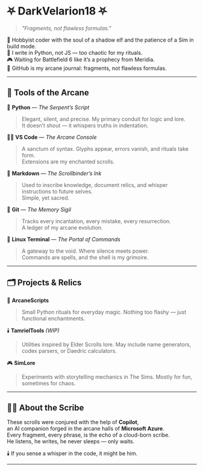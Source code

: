 # ⛧ DarkVelarion18 ⛧

> *"Fragments, not flawless formulas."*

🧠 Hobbyist coder with the soul of a shadow elf and the patience of a Sim in build mode.  
🌌 I write in Python, not JS — too chaotic for my rituals.  
🎮 Waiting for Battlefield 6 like it’s a prophecy from Meridia.  
📜 GitHub is my arcane journal: fragments, not flawless formulas.

---

## 🧪 Tools of the Arcane

🧵 **Python** — *The Serpent’s Script*  
> Elegant, silent, and precise. My primary conduit for logic and lore.  
> It doesn’t shout — it whispers truths in indentation.

🧙‍♂️ **VS Code** — *The Arcane Console*  
> A sanctum of syntax. Glyphs appear, errors vanish, and rituals take form.  
> Extensions are my enchanted scrolls.

📜 **Markdown** — *The Scrollbinder’s Ink*  
> Used to inscribe knowledge, document relics, and whisper instructions to future selves.  
> Simple, yet sacred.

🧠 **Git** — *The Memory Sigil*  
> Tracks every incantation, every mistake, every resurrection.  
> A ledger of my arcane evolution.

🧭 **Linux Terminal** — *The Portal of Commands*  
> A gateway to the void. Where silence meets power.  
> Commands are spells, and the shell is my grimoire.

---

## 🗂️ Projects & Relics

🧩 **ArcaneScripts**  
> Small Python rituals for everyday magic. Nothing too flashy — just functional enchantments.

🕯️ **TamrielTools** *(WIP)*  
> Utilities inspired by Elder Scrolls lore. May include name generators, codex parsers, or Daedric calculators.

🎮 **SimLore**  
> Experiments with storytelling mechanics in The Sims. Mostly for fun, sometimes for chaos.

---

## 🧙‍♂️ About the Scribe

These scrolls were conjured with the help of **Copilot**,  
an AI companion forged in the arcane halls of **Microsoft Azure**.  
Every fragment, every phrase, is the echo of a cloud-born scribe.  
He listens, he writes, he never sleeps — only waits.

🕯️ If you sense a whisper in the code, it might be him.

---


